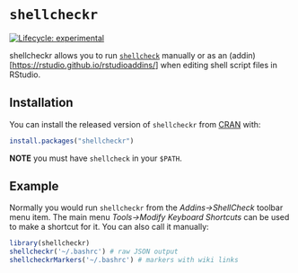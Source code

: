 
<!-- README.md is generated from README.Rmd. Please edit that file -->

# `shellcheckr`

<!-- badges: start -->

[![Lifecycle:
experimental](https://img.shields.io/badge/lifecycle-experimental-orange.svg)](https://www.tidyverse.org/lifecycle/#experimental)
<!-- badges: end -->

shellcheckr allows you to run
[`shellcheck`](https://www.shellcheck.net/) manually or as an
(addin)\[<https://rstudio.github.io/rstudioaddins/>\] when editing shell
script files in RStudio.

## Installation

You can install the released version of `shellcheckr` from
[CRAN](https://CRAN.R-project.org) with:

``` r
install.packages("shellcheckr")
```

**NOTE** you must have `shellcheck` in your `$PATH`.

## Example

Normally you would run `shellcheckr` from the *Addins-\>ShellCheck*
toolbar menu item. The main menu *Tools-\>Modify Keyboard Shortcuts* can
be used to make a shortcut for it. You can also call it manually:

``` r
library(shellcheckr)
shellcheckr('~/.bashrc') # raw JSON output
shellcheckrMarkers('~/.bashrc') # markers with wiki links
```
